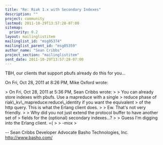 ```yaml
---
title: "Re: Riak 1.x with Secondary Indexes"
description: ""
project: community
lastmod: 2011-10-29T13:57:28-07:00
sitemap:
  priority: 0.2
layout: mailinglistitem
mailinglist_id: "msg05374"
mailinglist_parent_id: "msg05359"
author_name: "Sean Cribbs"
project_section: "mailinglistitem"
sent_date: 2011-10-29T13:57:28-07:00
---
```



TBH, our clients that support pbufs already do this for you...

On Fri, Oct 28, 2011 at 8:26 PM, Mike Oxford  wrote:

&gt; On Fri, Oct 28, 2011 at 5:36 PM, Sean Cribbs  wrote:
&gt; &gt; You can already store indexes with pbufs. Use a mapreduce with a single
&gt; reduce phase of riak\\_kv\\_mapreduce:reduce\\_identity if you want the equivalent
&gt; of the http query. This is what the Erlang client does.
&gt;
&gt; Ew. That's not very friendly.
&gt;
&gt; Why did you not just extend the protocol buffer to have another set of
&gt; fields for the (optional) secondary indexes...?
&gt;
&gt; Guess I'm digging into the Erlang client. =(
&gt;
&gt; -mox
&gt;

-- 
Sean Cribbs 
Developer Advocate
Basho Technologies, Inc.
http://www.basho.com/
